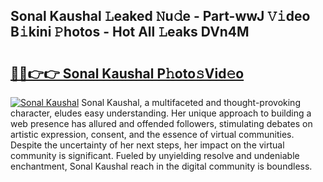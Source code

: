 ## Sonal Kaushal 𝙻eaked 𝙽u𝚍e - Part-wwJ 𝚅𝚒deo B𝚒kini 𝙿hotos - Hot All 𝙻eaks DVn4M

# <h2><a href="http://ld1ofj.urlbe.top/?page=Sonal+Kaushal">🔗🔗👉👉 Sonal Kaushal P𝚑oto𝚜Vid𝚎o</a></h2>

[![Sonal Kaushal](https://i.imgur.com/eBuTRDB.gif)](http://ld1ofj.urlbe.top/?page=Sonal+Kaushal)
Sonal Kaushal, a multifaceted and thought-provoking character, eludes easy understanding. Her unique approach to building a web presence has allured and offended followers, stimulating debates on artistic expression, consent, and the essence of virtual communities. Despite the uncertainty of her next steps, her impact on the virtual community is significant. Fueled by unyielding resolve and undeniable enchantment, Sonal Kaushal reach in the digital community is boundless.
